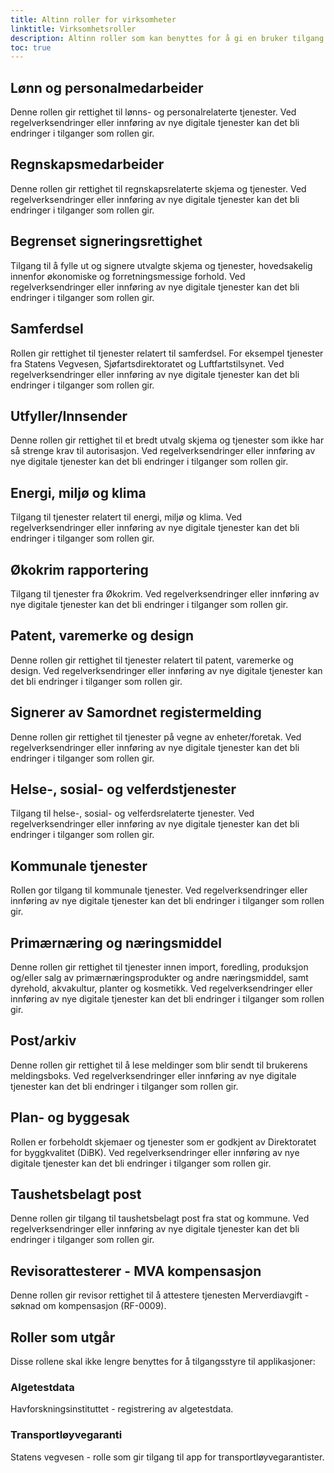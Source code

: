 ```yaml
---
title: Altinn roller for virksomheter
linktitle: Virksomhetsroller
description: Altinn roller som kan benyttes for å gi en bruker tilgang til en applikasjon på vegne av en virksomhet.
toc: true
---
```


## Lønn og personalmedarbeider
Denne rollen gir rettighet til lønns- og personalrelaterte tjenester. Ved regelverksendringer eller innføring av nye digitale tjenester kan det bli endringer i tilganger som rollen gir.

## Regnskapsmedarbeider
Denne rollen gir rettighet til regnskapsrelaterte skjema og tjenester. Ved regelverksendringer eller innføring av nye digitale tjenester kan det bli endringer i tilganger som rollen gir.

## Begrenset signeringsrettighet
Tilgang til å fylle ut og signere utvalgte skjema og tjenester, hovedsakelig innenfor økonomiske og forretningsmessige forhold. Ved regelverksendringer eller innføring av nye digitale tjenester kan det bli endringer i tilganger som rollen gir.

## Samferdsel
Rollen gir rettighet til tjenester relatert til samferdsel. For eksempel tjenester fra Statens Vegvesen, Sjøfartsdirektoratet og Luftfartstilsynet. Ved regelverksendringer eller innføring av nye digitale tjenester kan det bli endringer i tilganger som rollen gir.

## Utfyller/Innsender
Denne rollen gir rettighet til et bredt utvalg skjema og tjenester som ikke har så strenge krav til autorisasjon. Ved regelverksendringer eller innføring av nye digitale tjenester kan det bli endringer i tilganger som rollen gir.

## Energi, miljø og klima
Tilgang til tjenester relatert til energi, miljø og klima. Ved regelverksendringer eller innføring av nye digitale tjenester kan det bli endringer i tilganger som rollen gir.

## Økokrim rapportering
Tilgang til tjenester fra Økokrim. Ved regelverksendringer eller innføring av nye digitale tjenester kan det bli endringer i tilganger som rollen gir.

## Patent, varemerke og design
Denne rollen gir rettighet til tjenester relatert til patent, varemerke og design. Ved regelverksendringer eller innføring av nye digitale tjenester kan det bli endringer i tilganger som rollen gir.

## Signerer av Samordnet registermelding
Denne rollen gir rettighet til tjenester på vegne av enheter/foretak. Ved regelverksendringer eller innføring av nye digitale tjenester kan det bli endringer i tilganger som rollen gir.

## Helse-, sosial- og velferdstjenester
Tilgang til helse-, sosial- og velferdsrelaterte tjenester. Ved regelverksendringer eller innføring av nye digitale tjenester kan det bli endringer i tilganger som rollen gir.

## Kommunale tjenester
Rollen gor tilgang til kommunale tjenester. Ved regelverksendringer eller innføring av nye digitale tjenester kan det bli endringer i tilganger som rollen gir.

## Primærnæring og næringsmiddel
Denne rollen gir rettighet til tjenester innen import, foredling, produksjon og/eller salg av primærnæringsprodukter og andre næringsmiddel, samt dyrehold, akvakultur, planter og kosmetikk. Ved regelverksendringer eller innføring av nye digitale tjenester kan det bli endringer i tilganger som rollen gir.

## Post/arkiv
Denne rollen gir rettighet til å lese meldinger som blir sendt til brukerens meldingsboks. Ved regelverksendringer eller innføring av nye digitale tjenester kan det bli endringer i tilganger som rollen gir.

## Plan- og byggesak
Rollen er forbeholdt skjemaer og tjenester som er godkjent av Direktoratet for byggkvalitet (DiBK). Ved regelverksendringer eller innføring av nye digitale tjenester kan det bli endringer i tilganger som rollen gir.

## Taushetsbelagt post
Denne rollen gir tilgang til taushetsbelagt post fra stat og kommune. Ved regelverksendringer eller innføring av nye digitale tjenester kan det bli endringer i tilganger som rollen gir.

## Revisorattesterer - MVA kompensasjon
Denne rollen gir revisor rettighet til å attestere tjenesten Merverdiavgift - søknad om kompensasjon (RF-0009).


## Roller som utgår
Disse rollene skal ikke lengre benyttes for å tilgangsstyre til applikasjoner:

### Algetestdata
Havforskningsinstituttet - registrering av algetestdata.

### Transportløyvegaranti
Statens vegvesen - rolle som gir tilgang til app for transportløyvegarantister.

